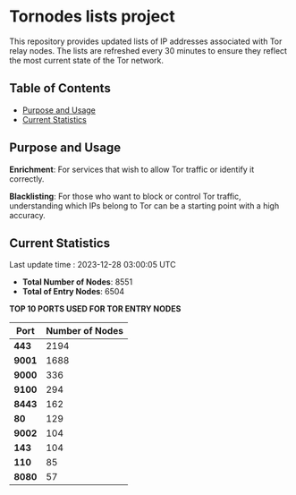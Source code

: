 # Tornodes lists project

This repository provides updated lists of IP addresses associated with Tor relay nodes. The lists are refreshed every 30 minutes to ensure they reflect the most current state of the Tor network.

## Table of Contents

- [Purpose and Usage](#purpose-and-usage)
- [Current Statistics](#current-statistics)


## Purpose and Usage

**Enrichment**: For services that wish to allow Tor traffic or identify it correctly.

**Blacklisting**: For those who want to block or control Tor traffic, understanding which IPs belong to Tor can be a starting point with a high accuracy.

## Current Statistics

Last update time : 2023-12-28 03:00:05 UTC

- **Total Number of Nodes**: 8551
- **Total of Entry Nodes**: 6504

**TOP 10 PORTS USED FOR TOR ENTRY NODES**

| **Port** | **Number of Nodes** |
|------|-----------------|
| **443**   | 2194  |
| **9001**   | 1688  |
| **9000**   | 336  |
| **9100**   | 294  |
| **8443**   | 162  |
| **80**   | 129  |
| **9002**   | 104  |
| **143**   | 104  |
| **110**   | 85  |
| **8080**   | 57  |

